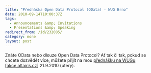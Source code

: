 ```yaml
---
title: "Přednáška Open Data Protocol (OData) - WUG Brno"
date: 2010-09-14T10:00:37Z
tags:
  - Announcements &amp; Invitations
  - Presentations &amp; Speaking
redirect_from: /id/232005/
category: none
layout: post
---
```

Znáte OData nebo dlouze Open Data Protocol? Ať tak či tak, pokud se chcete dozvědět více, můžete přijít na mou [přednášku na WUGu][1] [[akce.altairis.cz][2]] 21.9.2010 (úterý).

[1]: http://wug.cz/brno/akce/164-Open-Data-Protocol
[2]: http://akce.altairis.cz/Events/371.aspx